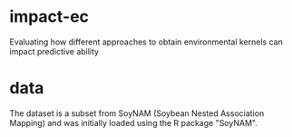 # impact-ec
Evaluating how different approaches to obtain environmental kernels can impact predictive ability

# data
The dataset is a subset from SoyNAM (Soybean Nested Association Mapping) and was initially loaded using the R package "SoyNAM".
